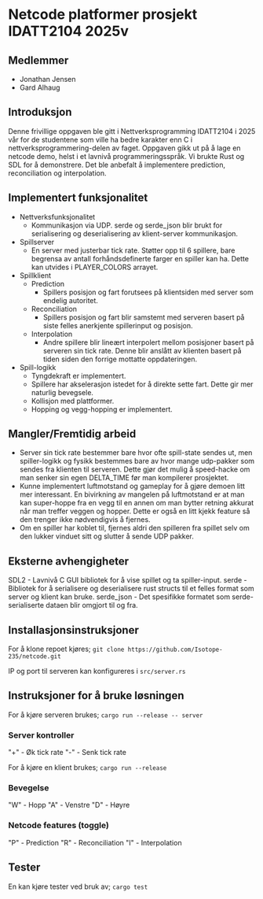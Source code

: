 # Netcode platformer prosjekt IDATT2104 2025v
## Medlemmer
- Jonathan Jensen
- Gard Alhaug

## Introduksjon
Denne frivillige oppgaven ble gitt i Nettverksprogramming IDATT2104 i 2025 vår for de studentene som ville ha bedre karakter enn C i nettverksprogrammering-delen av faget. Oppgaven gikk ut på å lage en netcode demo, helst i et lavnivå programmeringsspråk. Vi brukte Rust og SDL for å demonstrere. Det ble anbefalt å implementere prediction, reconciliation og interpolation. 

## Implementert funksjonalitet
- Nettverksfunksjonalitet
	- Kommunikasjon via UDP. serde og serde_json blir brukt for serialisering og deserialisering av klient-server kommunikasjon.
- Spillserver
	- En server med justerbar tick rate. Støtter opp til 6 spillere, bare begrensa av antall forhåndsdefinerte farger en spiller kan ha. Dette kan utvides i PLAYER_COLORS arrayet.
- Spillklient
	- Prediction 
		- Spillers posisjon og fart forutsees på klientsiden med server som endelig autoritet.
	- Reconciliation
		- Spillers posisjon og fart blir samstemt med serveren basert på siste felles anerkjente spillerinput og posisjon.
	- Interpolation
		- Andre spillere blir lineært interpolert mellom posisjoner basert på serveren sin tick rate. Denne blir anslått av klienten basert på tiden siden den forrige mottatte oppdateringen.
- Spill-logikk
	- Tyngdekraft er implementert.
	- Spillere har akselerasjon istedet for å direkte sette fart. Dette gir mer naturlig bevegsele.
	- Kollisjon med plattformer.
	- Hopping og vegg-hopping er implementert.

## Mangler/Fremtidig arbeid
- Server sin tick rate bestemmer bare hvor ofte spill-state sendes ut, men spiller-logikk og fysikk bestemmes bare av hvor mange udp-pakker som sendes fra klienten til serveren. Dette gjør det mulig å speed-hacke om man senker sin egen DELTA_TIME før man kompilerer prosjektet.
- Kunne implementert luftmotstand og gameplay for å gjøre demoen litt mer interessant. En bivirkning av mangelen på luftmotstand er at man kan super-hoppe fra en vegg til en annen om man bytter retning akkurat når man treffer veggen og hopper. Dette er også en litt kjekk feature så den trenger ikke nødvendigvis å fjernes.
- Om en spiller har koblet til, fjernes aldri den spilleren fra spillet selv om den lukker vinduet sitt og slutter å sende UDP pakker.

## Eksterne avhengigheter
SDL2 - Lavnivå C GUI bibliotek for å vise spillet og ta spiller-input.
serde - Bibliotek for å serialisere og deserialisere rust structs til et felles format som server og klient kan bruke.
serde_json - Det spesifikke formatet som serde-serialiserte dataen blir omgjort til og fra.

## Installasjonsinstruksjoner
For å klone repoet kjøres;
`git clone https://github.com/Isotope-235/netcode.git`

IP og port til serveren kan konfigureres i `src/server.rs`
## Instruksjoner for å bruke løsningen
For å kjøre serveren brukes;
`cargo run --release -- server`

### Server kontroller
"+" - Øk tick rate
"-" - Senk tick rate

For å kjøre en klient brukes;
`cargo run --release`

### Bevegelse
"W" - Hopp
"A" - Venstre
"D" - Høyre

### Netcode features (toggle)
"P" - Prediction
"R" - Reconciliation
"I" - Interpolation

## Tester
En kan kjøre tester ved bruk av;
`cargo test`